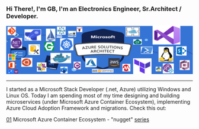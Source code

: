 ### Hi There!, I'm GB, I'm an Electronics Engineer, Sr.Architect / Developer. 

![alt text](https://github.com/GBuenaflor/gbuenaflor.github.io/blob/master/_includes/Picture2.png)

---------------------------------------------------------------------------------------------- 

I started as a Microsoft Stack Developer (.net, Azure) utilizing Windows and Linux OS. Today I am spending most of my time designing and building microservices (under Microsoft Azure Container Ecosystem), implementing Azure Cloud Adoption Framework and migrations. Check this out:
 
[01](https://github.com/GBuenaflor/gbuenaflor.github.io) Microsoft Azure Container Ecosystem - "nugget" [series](https://github.com/GBuenaflor/gbuenaflor.github.io)
 
